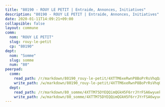 ```yaml
---
title: "80190 - ROUY LE PETIT | Entraide, Annonces, Initiatives"
description: "80190 - ROUY LE PETIT | Entraide, Annonces, Initiatives"
date: 2020-01-11T14:09:21+09:00
collapsible: false
layout: commune
comm:
  nom: "ROUY LE PETIT"
  slug: rouy-le-petit
  cp: "80190"
dept:
  nom: "Somme"
  slug: somme
  num: "80"
peerpad:
  comm:
    read_path: /r/markdown/80190_rouy-le-petit/4XTTM6xeRwnP8BoPrRsVhqQaRtGYXH8LP269qn7b5iwdor8RU
    write_path: /w/markdown/80190_rouy-le-petit/4XTTM6xeRwnP8BoPrRsVhqQaRtGYXH8LP269qn7b5iwdor8RU-K3TgV7FeJ6FRds1HaT5YUDzzqx96Jbd2rffDt8xRubXugJn4m5wTMjA7Tk9CLedE9kTun9drpri51g9mKtvrUeJmGpuuUKiYgzZsNVUAX86fShT8DDT79wTXGyzZNC5ULEvorYDL
  dept:
    read_path: /r/markdown/80_somme/4XTTM75DYEQQimQGkH5F6rrJYrFSA6wyuekdgioEx7v45YjSw
    write_path: /w/markdown/80_somme/4XTTM75DYEQQimQGkH5F6rrJYrFSA6wyuekdgioEx7v45YjSw-K3TgTuB1DbUNHuFo9Fhh6JTUriPx8E5izGkmw9RSNTjUtMFPoZhqqp87szE8th3EytWSHGdhUuQUPjam8aJZh1SdH8pL3ibgUbMdNhU17kjAmSa49LMB2GjXvVwDVurE8mgce3XM
---
```


